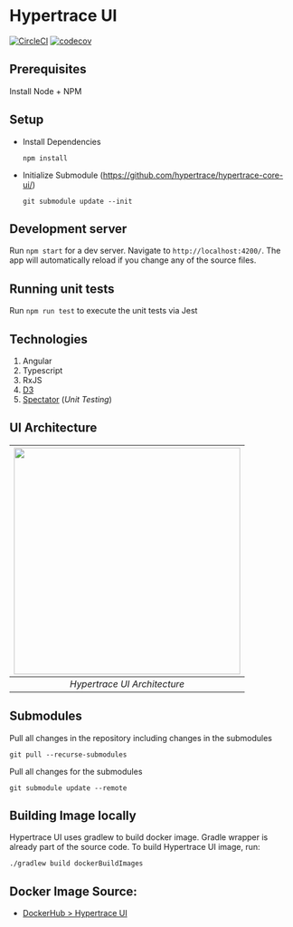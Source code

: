 # Hypertrace UI

[![CircleCI](https://circleci.com/gh/hypertrace/hypertrace-ui.svg?style=shield)](https://circleci.com/gh/hypertrace/hypertrace-ui)
[![codecov](https://codecov.io/gh/hypertrace/hypertrace-ui/branch/main/graph/badge.svg)](https://codecov.io/gh/hypertrace/hypertrace-ui)

## Prerequisites

Install Node + NPM

## Setup

- Install Dependencies

  `npm install`

- Initialize Submodule (https://github.com/hypertrace/hypertrace-core-ui/)

  `git submodule update --init`

## Development server

Run `npm start` for a dev server. Navigate to `http://localhost:4200/`. The app will automatically reload if you change any of the source files.

## Running unit tests

Run `npm run test` to execute the unit tests via Jest

## Technologies

1. Angular
2. Typescript
3. RxJS
4. [D3](https://d3js.org/)
5. [Spectator](https://github.com/ngneat/spectator) (_Unit Testing_)

## UI Architecture

| <img src="https://hypertrace-docs.s3.amazonaws.com/ui-architecture.png" width="400" height="400"/> |
| :------------------------------------------------------------------------------------------------: |
|                                    _Hypertrace UI Architecture_                                    |

## Submodules

Pull all changes in the repository including changes in the submodules

    git pull --recurse-submodules

Pull all changes for the submodules

    git submodule update --remote

## Building Image locally

Hypertrace UI uses gradlew to build docker image. Gradle wrapper is already part of the source code. To build Hypertrace UI image, run:

```
./gradlew build dockerBuildImages
```

## Docker Image Source:

- [DockerHub > Hypertrace UI](https://hub.docker.com/r/hypertrace/hypertrace-ui)
